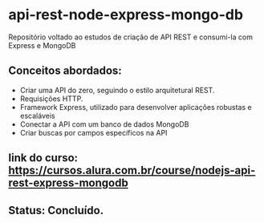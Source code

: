 # api-rest-node-express-mongo-db
Repositório voltado ao estudos de criação de API REST e consumi-la com Express e MongoDB


## Conceitos abordados:
* Criar uma API do zero, seguindo o estilo arquitetural REST.
* Requisições HTTP.
* Framework Express, utilizado para desenvolver aplicações robustas e escaláveis
* Conectar a API com um banco de dados MongoDB
* Criar buscas por campos específicos na API

## link do curso: https://cursos.alura.com.br/course/nodejs-api-rest-express-mongodb

## Status: Concluído.
